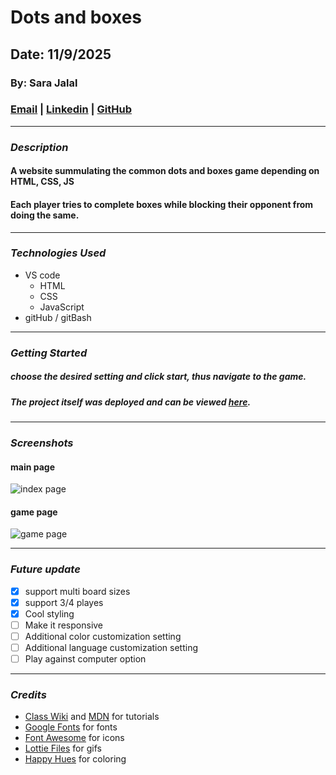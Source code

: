 # Dots and boxes
## Date: 11/9/2025
### By: Sara Jalal
### [Email](mailto:saraalkhozaae@gmail.com) | [Linkedin](https://www.linkedin.com/in/sara-alkhozaae) | [GitHub](https://github.com/sarajalal2004)
***
### ***Description***
#### A website summulating the common dots and boxes game depending on HTML, CSS, JS
#### Each player tries to complete boxes while blocking their opponent from doing the same.
***
### ***Technologies Used***
* VS code
    * HTML
    * CSS
    * JavaScript
* gitHub / gitBash
***
### ***Getting Started***
##### choose the desired setting and click start, thus navigate to the game.  
##### The project itself was deployed and can be viewed [here](https://dots-and-boxes.surge.sh/index.html).

***
### ***Screenshots***
#### main page
![index page](https://i.imgur.com/70eOBOG.png)
#### game page
![game page](https://i.imgur.com/MXzb9eN.png)

***
### ***Future update***
- [x] support multi board sizes
- [X] support 3/4 playes
- [X] Cool styling
- [ ] Make it responsive
- [ ] Additional color customization setting
- [ ] Additional language customization setting
- [ ] Play against computer option
***
### ***Credits***
* [Class Wiki](https://github.com/SEB-X-Bahrain/class_wiki) and [MDN](https://developer.mozilla.org/en-US/) for tutorials 
* [Google Fonts](https://fonts.google.com/) for fonts 
* [Font Awesome](https://fontawesome.com/) for icons 
* [Lottie Files](https://lottiefiles.com/free-animations/free) for gifs 
* [Happy Hues](https://www.happyhues.co/) for coloring 
